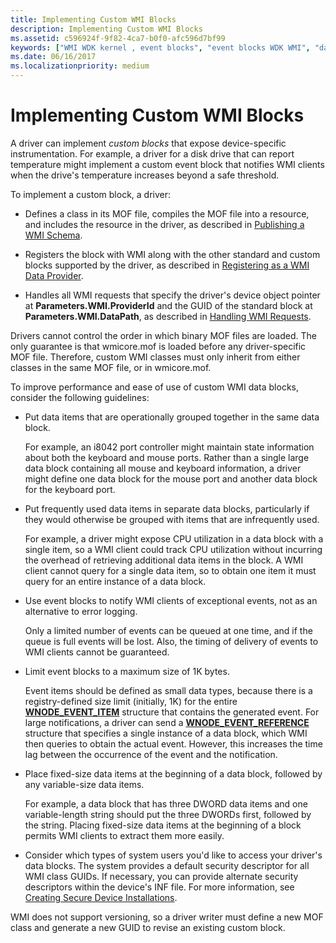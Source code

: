 ```yaml
---
title: Implementing Custom WMI Blocks
description: Implementing Custom WMI Blocks
ms.assetid: c596924f-9f82-4ca7-b0f0-afc596d7bf99
keywords: ["WMI WDK kernel , event blocks", "event blocks WDK WMI", "data blocks WDK WMI", "WMI WDK kernel , data blocks", "blocks WDK WMI", "custom blocks WDK WMI"]
ms.date: 06/16/2017
ms.localizationpriority: medium
---
```


# Implementing Custom WMI Blocks





A driver can implement *custom blocks* that expose device-specific instrumentation. For example, a driver for a disk drive that can report temperature might implement a custom event block that notifies WMI clients when the drive's temperature increases beyond a safe threshold.

To implement a custom block, a driver:

-   Defines a class in its MOF file, compiles the MOF file into a resource, and includes the resource in the driver, as described in [Publishing a WMI Schema](publishing-a-wmi-schema.md).

-   Registers the block with WMI along with the other standard and custom blocks supported by the driver, as described in [Registering as a WMI Data Provider](registering-as-a-wmi-data-provider.md).

-   Handles all WMI requests that specify the driver's device object pointer at **Parameters.WMI.ProviderId** and the GUID of the standard block at **Parameters.WMI.DataPath**, as described in [Handling WMI Requests](handling-wmi-requests.md).

Drivers cannot control the order in which binary MOF files are loaded. The only guarantee is that wmicore.mof is loaded before any driver-specific MOF file. Therefore, custom WMI classes must only inherit from either classes in the same MOF file, or in wmicore.mof.

To improve performance and ease of use of custom WMI data blocks, consider the following guidelines:

-   Put data items that are operationally grouped together in the same data block.

    For example, an i8042 port controller might maintain state information about both the keyboard and mouse ports. Rather than a single large data block containing all mouse and keyboard information, a driver might define one data block for the mouse port and another data block for the keyboard port.

-   Put frequently used data items in separate data blocks, particularly if they would otherwise be grouped with items that are infrequently used.

    For example, a driver might expose CPU utilization in a data block with a single item, so a WMI client could track CPU utilization without incurring the overhead of retrieving additional data items in the block. A WMI client cannot query for a single data item, so to obtain one item it must query for an entire instance of a data block.

-   Use event blocks to notify WMI clients of exceptional events, not as an alternative to error logging.

    Only a limited number of events can be queued at one time, and if the queue is full events will be lost. Also, the timing of delivery of events to WMI clients cannot be guaranteed.

-   Limit event blocks to a maximum size of 1K bytes.

    Event items should be defined as small data types, because there is a registry-defined size limit (initially, 1K) for the entire [**WNODE\_EVENT\_ITEM**](https://docs.microsoft.com/windows-hardware/drivers/ddi/wmistr/ns-wmistr-tagwnode_event_item) structure that contains the generated event. For large notifications, a driver can send a [**WNODE\_EVENT\_REFERENCE**](https://docs.microsoft.com/windows-hardware/drivers/ddi/wmistr/ns-wmistr-tagwnode_event_reference) structure that specifies a single instance of a data block, which WMI then queries to obtain the actual event. However, this increases the time lag between the occurrence of the event and the notification.

-   Place fixed-size data items at the beginning of a data block, followed by any variable-size data items.

    For example, a data block that has three DWORD data items and one variable-length string should put the three DWORDs first, followed by the string. Placing fixed-size data items at the beginning of a block permits WMI clients to extract them more easily.

-   Consider which types of system users you'd like to access your driver's data blocks. The system provides a default security descriptor for all WMI class GUIDs. If necessary, you can provide alternate security descriptors within the device's INF file. For more information, see [Creating Secure Device Installations](https://docs.microsoft.com/windows-hardware/drivers/install/creating-secure-device-installations).

WMI does not support versioning, so a driver writer must define a new MOF class and generate a new GUID to revise an existing custom block.

 

 




